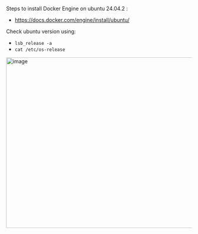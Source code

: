 Steps to install Docker Engine on ubuntu 24.04.2 :

- https://docs.docker.com/engine/install/ubuntu/

Check ubuntu version using:

- `lsb_release -a`
- `cat /etc/os-release`


<img width="867" height="462" alt="image" src="https://github.com/user-attachments/assets/dc736769-198d-4213-b71e-260b3690c557" />
